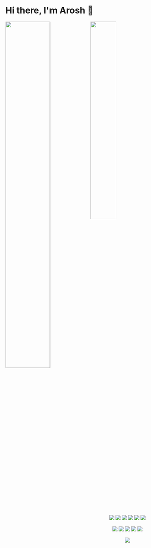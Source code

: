 # Hi there, I'm Arosh 👋

<img align="left" width="53%" src="https://github-readme-stats.vercel.app/api?username=ShanArosh2002&hide=stars&count_private=true&show_icons=true&theme=radical" />
<img  width="40%" src="https://github-readme-stats.vercel.app/api/top-langs/?username=ShanArosh2002&layout=compact&exclude_repo=InMotion"/>
<br/>
<div align="center">
<img src="https://img.shields.io/badge/javascript-%23323330.svg?style=for-the-badge&logo=javascript&logoColor=%23F7DF1E" />
<img src="https://img.shields.io/badge/python-3670A0?style=for-the-badge&logo=python&logoColor=ffdd54" />
<img src="https://img.shields.io/badge/Solidity-%23363636.svg?style=for-the-badge&logo=solidity&logoColor=white" />
<img src="https://img.shields.io/badge/php-%23777BB4.svg?style=for-the-badge&logo=php&logoColor=white" />
<img src="https://img.shields.io/badge/html5-%23E34F26.svg?style=for-the-badge&logo=html5&logoColor=white" />
<img src="https://img.shields.io/badge/css3-%231572B6.svg?style=for-the-badge&logo=css3&logoColor=white" />
</div>
<br/>
<div align="center">
<img src="https://img.shields.io/badge/node.js-6DA55F?style=for-the-badge&logo=node.js&logoColor=white" />
<img src="https://img.shields.io/badge/express.js-%23404d59.svg?style=for-the-badge&logo=express&logoColor=%2361DAFB" />
<img src="https://img.shields.io/badge/Next-black?style=for-the-badge&logo=next.js&logoColor=white" />
<img src="https://img.shields.io/badge/react-%2320232a.svg?style=for-the-badge&logo=react&logoColor=%2361DAFB" />
<img src="https://img.shields.io/badge/yarn-%232C8EBB.svg?style=for-the-badge&logo=yarn&logoColor=white" />
</div>
<br/>
<div align="center">
<img src="https://img.shields.io/badge/Kali-268BEE?style=for-the-badge&logo=kalilinux&logoColor=white" />
</div>
